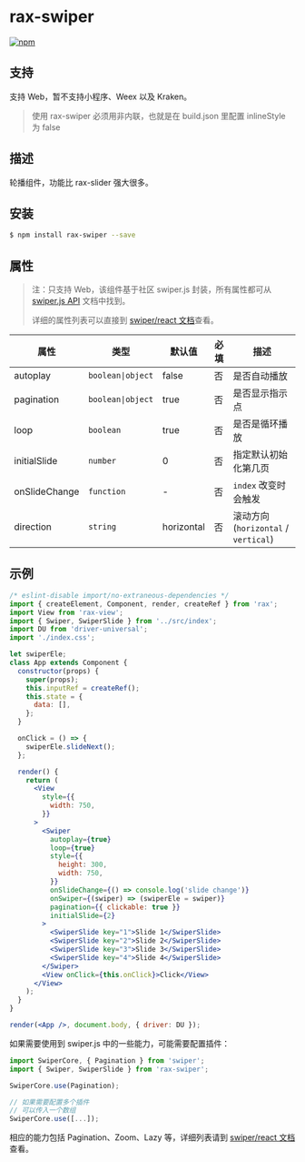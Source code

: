 # rax-swiper

[![npm](https://img.shields.io/npm/v/rax-swiper.svg)](https://www.npmjs.com/package/rax-swiper)

## 支持

支持 Web，暂不支持小程序、Weex 以及 Kraken。

> 使用 rax-swiper 必须用非内联，也就是在 build.json 里配置 inlineStyle 为 false

## 描述

轮播组件，功能比 rax-slider 强大很多。

## 安装

```bash
$ npm install rax-swiper --save
```

## 属性

> 注：只支持 Web，该组件基于社区 swiper.js 封装，所有属性都可从 [swiper.js API](https://swiperjs.com/api/) 文档中找到。
>
> 详细的属性列表可以直接到 [swiper/react 文档](https://swiperjs.com/react)查看。

| **属性**      | **类型**          | **默认值** | **必填** | **描述**                             |
| ------------- | ----------------- | ---------- | -------- | ------------------------------------ |
| autoplay      | `boolean\|object` | false      | 否       | 是否自动播放                         |
| pagination    | `boolean\|object` | true       | 否       | 是否显示指示点                       |
| loop          | `boolean`         | true       | 否       | 是否是循环播放                       |
| initialSlide  | `number`          | 0          | 否       | 指定默认初始化第几页                 |
| onSlideChange | `function`        | -          | 否       | `index` 改变时会触发                 |
| direction     | `string`          | horizontal | 否       | 滚动方向 (`horizontal` / `vertical`) |

## 示例

```jsx
/* eslint-disable import/no-extraneous-dependencies */
import { createElement, Component, render, createRef } from 'rax';
import View from 'rax-view';
import { Swiper, SwiperSlide } from '../src/index';
import DU from 'driver-universal';
import './index.css';

let swiperEle;
class App extends Component {
  constructor(props) {
    super(props);
    this.inputRef = createRef();
    this.state = {
      data: [],
    };
  }

  onClick = () => {
    swiperEle.slideNext();
  };

  render() {
    return (
      <View
        style={{
          width: 750,
        }}
      >
        <Swiper
          autoplay={true}
          loop={true}
          style={{
            height: 300,
            width: 750,
          }}
          onSlideChange={() => console.log('slide change')}
          onSwiper={(swiper) => (swiperEle = swiper)}
          pagination={{ clickable: true }}
          initialSlide={2}
        >
          <SwiperSlide key="1">Slide 1</SwiperSlide>
          <SwiperSlide key="2">Slide 2</SwiperSlide>
          <SwiperSlide key="3">Slide 3</SwiperSlide>
          <SwiperSlide key="4">Slide 4</SwiperSlide>
        </Swiper>
        <View onClick={this.onClick}>Click</View>
      </View>
    );
  }
}

render(<App />, document.body, { driver: DU });
```

如果需要使用到 swiper.js 中的一些能力，可能需要配置插件：

```js
import SwiperCore, { Pagination } from 'swiper';
import { Swiper, SwiperSlide } from 'rax-swiper';

SwiperCore.use(Pagination);

// 如果需要配置多个插件
// 可以传入一个数组
SwiperCore.use([...]);
```

相应的能力包括 Pagination、Zoom、Lazy 等，详细列表请到 [swiper/react 文档](https://swiperjs.com/react#usage)查看。
